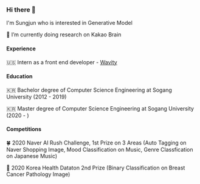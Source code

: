 ### Hi there 👋

I'm Sungjun who is interested in Generative Model

🌱 I’m currently doing research on Kakao Brain


#### Experience

🇺🇸 Intern as a front end developer - [Wavity](https://www.wavity.com)

#### Education

🇰🇷 Bachelor degree of Computer Science Engineering at Sogang University (2012 - 2019)

🇰🇷 Master degree of Computer Science Engineering at Sogang University (2020 - )

#### Competitions

🍀 2020 Naver AI Rush Challenge, 1st Prize on 3 Areas (Auto Tagging on Naver Shopping Image, Mood Classification on Music, Genre Classfication on Japanese Music)

🔬 2020 Korea Health Dataton 2nd Prize (Binary Classification on Breast Cancer Pathology Image)

<!--
**justHungryMan/justHungryMan** is a ✨ _special_ ✨ repository because its `README.md` (this file) appears on your GitHub profile.

Here are some ideas to get you started:

- 🔭 I’m currently working on ...
- 🌱 I’m currently learning ...
- 👯 I’m looking to collaborate on ...
- 🤔 I’m looking for help with ...
- 💬 Ask me about ...
- 📫 How to reach me: ...
- 😄 Pronouns: ...
- ⚡ Fun fact: ...
-->
